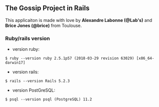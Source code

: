 ## The Gossip Project in Rails

This applicaiton is made with love by **Alexandre Labonne (@Lab's)** and **Brice Jones (@brice)** from Toulouse.

### Ruby/rails version
  - version ruby:

``` $ ruby --version ruby 2.5.1p57 (2018-03-29 revision 63029) [x86_64-darwin17] ```

  - version rails:

```$ rails --version Rails 5.2.3 ```

  - version PostGreSQL:

``` $ psql --version psql (PostgreSQL) 11.2 ```
